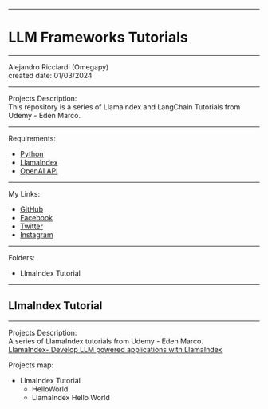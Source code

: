 -----------------------------------------------------------------------------------------------------------------------------
# LLM Frameworks Tutorials
-----------------------------------------------------------------------------------------------------------------------------

 Alejandro Ricciardi (Omegapy)  
 created date: 01/03/2024  

-----------------------------------------------------------------------------------------------------------------------------

Projects Description:  
This repository is a series of LlamaIndex and LangChain Tutorials from Udemy - Eden Marco.  

-----------------------------------------------------------------------------------------------------------------------------

Requirements:  
- [Python](https://www.python.org/)   
- [LlamaIndex](https://www.llamaindex.ai/)  
- [OpenAI API](https://openai.com/)  

-----------------------------------------------------------------------------------------------------------------------------

My Links:   
- [GitHub](https://github.com/Omegapy)   
- [Facebook](https://www.facebook.com/profile.php?id=100089638857137)  
- [Twitter](https://twitter.com/RicciardiAlex)   
- [Instagram](https://www.instagram.com/alexomegapy/)  

-----------------------------------------------------------------------------------------------------------------------------

Folders:  
- LlmaIndex Tutorial

-----------------------------------------------------------------------------------------------------------------------------
## LlmaIndex Tutorial
-----------------------------------------------------------------------------------------------------------------------------

Projects Description:  
A series of LlamaIndex tutorials from Udemy - Eden Marco.  
[LlamaIndex- Develop LLM powered applications with LlamaIndex](https://www.udemy.com/course/lamaindex/)  

Projects map:    
- LlmaIndex Tutorial
  - HelloWorld
  - LlamaIndex Hello World
